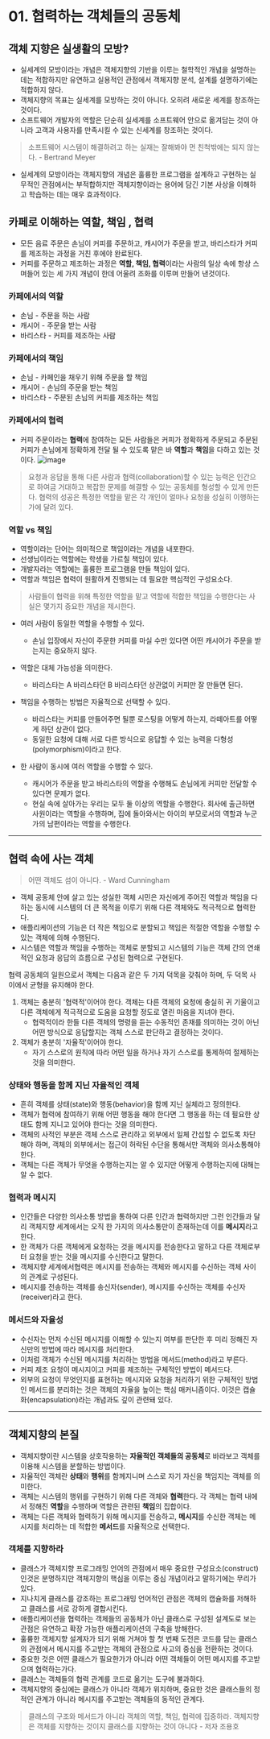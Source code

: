 # 01. 협력하는 객체들의 공동체

## 객체 지향은 실생활의 모방?
- 실세계의 모방이라는 개념은 객체지향의 기반을 이루는 철학적인 개념을 설명하는 데는 적합하지만 유연하고 실용적인 관점에서 객체지향 분석, 설계를 설명하기에는 적합하지 않다.
- 객체지향의 목표는 실세계를 모방하는 것이 아니다. 오히려 새로운 세계를 창조하는 것이다.
- 소프트웨어 개발자의 역할은 단순히 실세계를 소프트웨어 안으로 옮겨담는 것이 아니라 고객과 사용자를 만족시킬 수 있는 신세계를 창조하는 것이다.

> 소프트웨어 시스템이 해결하려고 하는 실재는 잘해봐야 먼 친척밖에는 되지 않는다. - Bertrand Meyer

- 실세계의 모방이라는 객체지향의 개념은 훌륭한 프로그램을 설계하고 구현하는 실무적인 관점에서는 부적합하지만 객체지향이라는 용어에 담긴 기본 사상을 이해하고 학습하는 데는 매우 효과적이다.

## 카페로 이해하는 역할, 책임 , 협력
- 모든 음료 주문은 손님이 커피를 주문하고, 캐시어가 주문을 받고, 바리스타가 커피를 제조하는 과정을 거친 후에야 완료된다.
- 커피를 주문하고 제조하는 과정은 **역할, 책임, 협력**이라는 사람의 일상 속에 항상 스며들어 있는 세 가지 개념이 한데 어울려 조화를 이루며 만들어 낸것이다.

### 카페에서의 역할
- 손님 - 주문을 하는 사람
- 캐시어 - 주문을 받는 사람
- 바리스타 - 커피를 제조하는 사람

### 카페에서의 책임
- 손님 - 카페인을 채우기 위해 주문을 할 책임
- 캐시어 - 손님의 주문을 받는 책임
- 바리스타 - 주문된 손님의 커피를 제조하는 책임

### 카페에서의 협력
- 커피 주문이라는 **협력**에 참여하는 모든 사람들은 커피가 정확하게 주문되고 주문된 커피가 손님에게 정확하게 전달 될 수 있도록 맡은 바 **역할**과 **책임**을 다하고 있는 것이다.
  ![image](https://github.com/no1msh/Data-Structure-Study/assets/137751140/437f09b1-e486-41d0-ae67-bf4c0295917e)

> 요청과 응답을 통해 다른 사람과 협력(collaboration)할 수 있는 능력은 인간으로 하여금 거대하고 복잡한 문제를 해결할 수 있는 공동체를 형성할 수 있게 만든다. 협력의 성공은 특정한 역할을 맡은 각 개인이 얼마나 요청을 성실히 이행하는가에 달려 있다.
### 역할 vs 책임
- 역할이라는 단어는 의미적으로 책임이라는 개념을 내포한다.
- 선생님이라는 역할에는 학생을 가르칠 책임이 있다.
- 개발자라는 역할에는 훌륭한 프로그램을 만들 책임이 있다.
- 역할과 책임은 협력이 원활하게 진행되는 데 필요한 핵심적인 구성요소다.

> 사람들이 협력을 위해 특정한 역할을 맡고 역할에 적합한 책임을 수행한다는 사실은 몇가지 중요한 개념을 제시한다.

- 여러 사람이 동일한 역할을 수행할 수 있다.
    - 손님 입장에서 자신이 주문한 커피를 마실 수만 있다면 어떤 캐시어가 주문을 받는지는 중요하지 않다.

- 역할은 대체 가능성을 의미한다.
    - 바리스타는 A 바리스타던 B 바리스타던 상관없이 커피만 잘 만들면 된다.

- 책임을 수행하는 방법은 자율적으로 선택할 수 있다.
    - 바리스타는 커피를 만들어주면 될뿐 로스팅을 어떻게 하는지, 라떼아트를 어떻게 하던 상관이 없다.
    - 동일한 요청에 대해 서로 다른 방식으로 응답할 수 있는 능력을 다형성(polymorphism)이라고 한다.

- 한 사람이 동시에 여러 역할을 수행할 수 있다.
    - 캐시어가 주문을 받고 바리스타의 역할을 수행해도 손님에게 커피만 전달할 수 있다면 문제가 없다.
    - 현실 속에 살아가는 우리는 모두 둘 이상의 역할을 수행한다. 회사에 출근하면 사원이라는 역할을 수행하며, 집에 돌아와서는 아이의 부모로서의 역할과 누군가의 남편이라는 역할을 수행한다.

---
## 협력 속에 사는 객체
> 어떤 객체도 섬이 아니다. - Ward Cunningham

- 객체 공동체 안에 살고 있는 성실한 객체 시민은 자신에게 주어진 역할과 책임을 다하는 동시에 시스템의 더 큰 목적을 이루기 위해 다른 객체와도 적극적으로 협력한다.
- 애플리케이션의 기능은 더 작은 책임으로 분할되고 책임은 적절한 역할을 수행할 수 있는 객체에 의해 수행된다.
- 시스템은 역할과 책임을 수행하는 객체로 분할되고 시스템의 기능은 객체 간의 연쇄적인 요청과 응답의 흐름으로 구성된 협력으로 구현된다.

협력 공동체의 일원으로서 객체는 다음과 같은 두 가지 덕목을 갖춰야 하며, 두 덕목 사이에서 균형을 유지해야 한다.

1. 객체는 충분히 '협력적'이어야 한다. 객체는 다른 객체의 요청에 충실히 귀 기울이고 다른 객체에게 적극적으로 도움을 요청할 정도로 열린 마음을 지녀야 한다.
    - 협력적이라 한들 다른 객체의 명령을 듣는 수동적인 존재를 의미하는 것이 아닌 어떤 방식으로 응답할지는 객체 스스로 판단하고 결정하는 것이다.
2. 객체가 충분히 '자율적'이어야 한다.
    - 자기 스스로의 원칙에 따라 어떤 일을 하거나 자기 스스로를 통제하여 절제하는 것을 의미한다.

### 상태와 행동을 함께 지닌 자율적인 객체
- 흔히 객체를 상태(state)와 행동(behavior)을 함께 지닌 실체라고 정의한다.
- 객체가 협력에 참여하기 위해 어떤 행동을 해야 한다면 그 행동을 하는 데 필요한 상태도 함께 지니고 있어야 한다는 것을 의미한다.
- 객체의 사적인 부분은 객체 스스로 관리하고 외부에서 일체 간섭할 수 없도록 차단해야 하며, 객체의 외부에서는 접근이 허락된 수단을 통해서만 객체와 의사소통해야 한다.
- 객체는 다른 객체가 무엇을 수행하는지는 알 수 있지만 어떻게 수행하는지에 대해는 알 수 없다.

### 협력과 메시지
- 인간들은 다양한 의사소통 방법을 통하여 다른 인간과 협력하지만 그런 인간들과 달리 객체지향 세계에서는 오직 한 가지의 의사소통만이 존재하는데 이를 **메시지**라고 한다.
- 한 객체가 다른 객체에게 요청하는 것을 메시지를 전송한다고 말하고 다른 객체로부터 요청을 받는 것을 메시지를 수신한다고 말한다.
- 객체지향 세계에서협력은 메시지를 전송하는 객체와 메시지를 수신하는 객체 사이의 관계로 구성된다.
- 메시지를 전송하는 객체를 송신자(sender), 메시지를 수신하는 객체를 수신자(receiver)라고 한다.

### 메서드와 자율성
- 수신자는 먼저 수신된 메시지를 이해할 수 있는지 여부를 판단한 후 미리 정해진 자신만의 방법에 따라 메시지를 처리한다.
- 이처럼 객체가 수신된 메시지를 처리하는 방법을 메서드(method)라고 부른다.
- 커피 제조 요청이 메시지이고 커피를 제조하는 구체적인 방법이 메서드다.
- 외부의 요청이 무엇인지를 표현하는 메시지와 요청을 처리하기 위한 구체적인 방법인 메서드를 분리하는 것은 객체의 자율을 높이는 핵심 매커니즘이다. 이것은 캡슐화(encapsulation)라는 개념과도 깊이 관련돼 있다.

---
## 객체지향의 본질
- 객체지향이란 시스템을 상호작용하는 **자율적인 객체들의 공동체**로 바라보고 객체를 이용해 시스템을 분할하는 방법이다.
- 자율적인 객체란 **상태**와 **행위**를 함께지니며 스스로 자기 자신을 책임지는 객체를 의미한다.
- 객체는 시스템의 행위를 구현하기 위해 다른 객체와 **협력**한다. 각 객체는 협력 내에서 정해진 **역할**을 수행하며 역할은 관련된 **책임**의 집합이다.
- 객체는 다른 객체와 협력하기 위해 메시지를 전송하고, **메시지**를 수신한 객체는 메시지를 처리하는 데 적합한 **메서드**를 자율적으로 선택한다.

### 객체를 지향하라
- 클래스가 객체지향 프로그래밍 언어의 관점에서 매우 중요한 구성요소(construct)인것은 분명하지만 객체지향의 핵심을 이루는 중심 개념이라고 말하기에는 무리가 있다.
- 지나치게 클래스를 강조하는 프로그래밍 언어적인 관점은 객체의 캡슐화를 저해하고 클래스를 서로 강하게 결합시킨다.
- 애플리케이션을 협력하는 객체들의 공동체가 아닌 클래스로 구성된 설계도로 보는 관점은 유연하고 확장 가능한 애플리케이션의 구축을 방해한다.
- 훌륭한 객체지향 설계자가 되기 위해 거쳐야 할 첫 번째 도전은 코드를 담는 클래스의 관점에서 메시지를 주고받는 객체의 관점으로 사고의 중심을 전환하는 것이다.
- 중요한 것은 어떤 클래스가 필요한가가 아니라 어떤 객체들이 어떤 메시지를 주고받으며 협력하는가다.
- 클래스는 객체들의 협력 관계를 코드로 옮기는 도구에 불과하다.
- 객체지향의 중심에는 클래스가 아니라 객체가 위치하며, 중요한 것은 클래스들의 정적인 관계가 아니라 메시지를 주고받는 객체들의 동적인 관계다.

> 클래스의 구조와 메서드가 아니라 객체의 역할, 책임, 협력에 집중하라. 객체지향은 객체를 지향하는 것이지 클래스를 지향하는 것이 아니다 - 저자 조용호 

